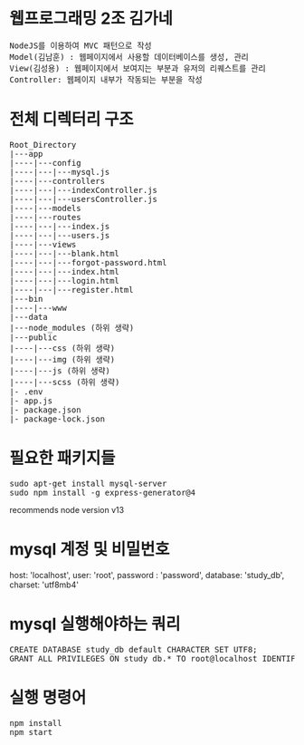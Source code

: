 # 웹프로그래밍 2조 김가네
<pre>
NodeJS를 이용하여 MVC 패턴으로 작성
Model(김남훈) : 웹페이지에서 사용할 데이터베이스를 생성, 관리
View(김성용) : 웹페이지에서 보여지는 부분과 유저의 리퀘스트를 관리
Controller: 웹페이지 내부가 작동되는 부분을 작성
</pre>
# 전체 디렉터리 구조

<pre>
Root_Directory
|---app 
|----|---config 
|----|---|---mysql.js 
|----|---controllers 
|----|---|---indexController.js 
|----|---|---usersController.js 
|----|---models 
|----|---routes 
|----|---|---index.js 
|----|---|---users.js 
|----|---views 
|----|---|---blank.html 
|----|---|---forgot-password.html
|----|---|---index.html
|----|---|---login.html
|----|---|---register.html
|---bin 
|----|---www 
|---data 
|---node_modules (하위 생략) 
|---public 
|----|---css (하위 생략) 
|----|---img (하위 생략) 
|----|---js (하위 생략) 
|----|---scss (하위 생략) 
|- .env 
|- app.js 
|- package.json 
|- package-lock.json
</pre>
# 필요한 패키지들
<pre>
sudo apt-get install mysql-server
sudo npm install -g express-generator@4
</pre>
recommends node version v13

# mysql 계정 및 비밀번호
host: 'localhost',
user: 'root',
password : 'password',
database: 'study_db',
charset: 'utf8mb4'
# mysql 실행해야하는 쿼리
<pre>
CREATE DATABASE study_db default CHARACTER SET UTF8;
GRANT ALL PRIVILEGES ON study_db.* TO root@localhost IDENTIFIED BY 'study';
</pre>
# 실행 명령어
<pre>
npm install
npm start
</pre>